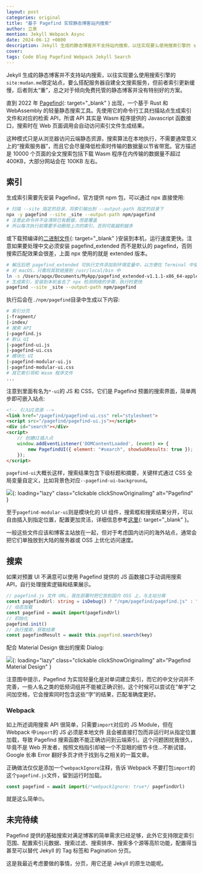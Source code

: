 ```yaml
---
layout: post
categories: original
title: "基于 Pagefind 实现静态博客站内搜索"
author: 立泉
mention: Jekyll Webpack Async
date: 2024-06-12 +0800
description: Jekyll 生成的静态博客并不支持站内搜索，以往实现要么使用搜索引擎的 site:mudan.me 限定站点，要么搭配服务器自建全文搜索服务，但是前者索引更新缓慢，后者则太“重”，总之对于倾向免费托管的静态博客并没有特别好的方案。
cover: 
tags: Code Blog Pagefind Webpack Jekyll Search
---
```


Jekyll 生成的静态博客并不支持站内搜索，以往实现要么使用搜索引擎的`site:mudan.me`限定站点，要么搭配服务器自建全文搜索服务，但前者索引更新缓慢，后者则太“重”，总之对于倾向免费托管的静态博客并没有特别好的方案。

直到 2022 年 [Pagefind](https://pagefind.app/){: target="_blank" } 出现，一个基于 Rust 和 WebAssembly 的轻量静态搜索工具。先使用它的命令行工具扫描站点生成索引文件和对应的检索 API，所谓 API 其实是 Wasm 程序提供的 Javascript 函数接口，搜索时在 Web 页面调用会自动访问索引文件生成结果。

这种模式只是从浏览器访问云端静态资源，搜索算法在本地执行，不需要通常意义上的“搜索服务器”，而且它会尽量降低检索时传输的数据量以节省带宽。官方描述是 10000 个页面的全文搜索包括下载 Wasm 程序在内传输的数据量不超过 400KB，大部分网站会在 100KB 左右。

## 索引

生成索引需要先安装 Pagefind，官方提供 npm 包，可以通过 npx 直接使用:

```sh
# 扫描 --site 指定的目录，将索引输出到 --output-path 指定的目录下
npx -y pagefind --site _site --output-path npm/pagefind
# 注意此命令并不会清除已有数据，而是覆盖
# 所以每次执行前需要手动删除上次的索引，否则可能越积越多
```

或下载预编译的[二进制文件](https://github.com/CloudCannon/pagefind/releases){: target="_blank" }安装到本机，运行速度更快。注意如果要处理中文必须安装 pagefind_extended 而不是默认的 pagefind，否则搜索匹配效果会很差，上面 npx 使用的就是 extended 版本。

```sh
# 解压后把 pagefind_extended 可执行文件添加到环境变量中，以方便在 Terminal 中使用
# 对 macOS，只需将其软链接到 /usr/local/bin 中
ln -s /Users/apqx/Documents/MyApp/pagefind_extended-v1.1.1-x86_64-apple-darwin/pagefind_extended /usr/local/bin/pagefind 
# 生成索引，安装到本机省去了 npx 检测网络的步骤，执行时更快
pagefind --site _site --output-path npm/pagefind
```

执行后会在`./npm/pagefind`目录中生成以下内容:

```sh
# 索引分页
|-fragment/
|-index/
# 搜索 API
|-pagefind.js
# 默认 UI
|-pagefind-ui.js
|-pagefind-ui.css
# 模块化 UI
|-pagefind-modular-ui.js
|-pagefind-modular-ui.css
# 其它索引项和 Wasm 程序文件
...
```

注意到里面有名为`*-ui`的 JS 和 CSS，它们是 Pagefind 预置的搜索界面，简单两步即可嵌入站点:

```html
<!-- 引入UI资源 -->
<link href="/pagefind/pagefind-ui.css" rel="stylesheet">
<script src="/pagefind/pagefind-ui.js"></script>
<div id="search"></div>
<script>
    // 创建UI插入点
    window.addEventListener('DOMContentLoaded', (event) => {
        new PagefindUI({ element: "#search", showSubResults: true });
    });
</script>
```

`pagefind-ui`大概长这样，搜索结果包含下级标题和摘要，关键样式通过 CSS 全局变量自定义，比如背景色对应`--pagefind-ui-background`。

![](https://apqx.oss-cn-hangzhou.aliyuncs.com/blog/original/20240612/pagefind-ui.webp){: loading="lazy" class="clickable clickShowOriginalImg" alt="Pagefind" }

至于`pagefind-modular-ui`则是模块化的 UI 组件，搜索框和搜索结果分开，可以自由插入到指定位置，配置更加灵活，详细信息参考[这里](https://www.npmjs.com/package/@pagefind/modular-ui){: target="_blank" }。

一般这些文件应该和博客主站放在一起，但对于考虑国内访问的海外站点，通常会把它们单独放到大陆的服务器或 OSS 上优化访问速度。

## 搜索

如果对预置 UI 不满意可以使用 Pagefind 提供的 JS 函数接口手动调用搜索 API，自行处理搜索逻辑和结果展示。

```ts
// pagefind.js 文件 URL，我在部署时把它放到国内 OSS 上，与主站分离
const pagefindUrl: string = isDebug() ? "/npm/pagefind/pagefind.js" : "https://apqx.***.com/blog/pagefind/pagefind.js"
// 动态加载
const pagefind = await import(pagefindUrl)
// 初始化
pagefind.init()
// 执行搜索，获取结果
const pagefindResult = await this.pagefind.search(key)
```

配合 Material Design 做出的搜索 Dialog:

![](https://apqx.oss-cn-hangzhou.aliyuncs.com/blog/original/20240612/pagefind-api.webp){: loading="lazy" class="clickable clickShowOriginalImg" alt="Pagefind Material Design" }

注意图中提示，Pagefind 为实现轻量化是对单词建立索引，而它的中文分词并不完善，一些人名之类的低频词组并不能被正确识别，这个时候可以尝试在“单字”之间加空格，它会搜索同时包含这些“字”的结果，匹配准确度更好。

### Webpack

如上所述调用搜索 API 很简单，只需要`import`对应的 JS Module，但在 Webpack 中`import`的 JS 必须是本地文件 且会被直接打包而非运行时从指定位置加载，导致 Pagefind 搜索函数不能正确访问到云端索引。这个问题困扰我很久，毕竟不是 Web 开发者，按照文档指引却被一个不显眼的细节卡住...不断试错，Google 长串 Error 翻好多页才终于找到与之相关的一篇文章。

正确做法仅仅是添加一个`webpackIgnore`注释，告诉 Webpack 不要打包`import`的这个`pagefind.js`文件，留到运行时加载。

```ts
const pagefind = await import(/*webpackIgnore: true*/ pagefindUrl)
```

就是这么简单🙄。

## 未完待续

Pagefind 提供的基础搜索对满足博客的简单需求已经足够，此外它支持限定索引范围、配置索引元数据、搜索过滤、搜索排序、搜索多个源等高阶功能，配置得当甚至可以替代 Jekyll 的 Tag 标签和 Pagination 分页。

这是我最近考虑要做的事情，分页，用它还是 Jekyll 的原生功能呢。